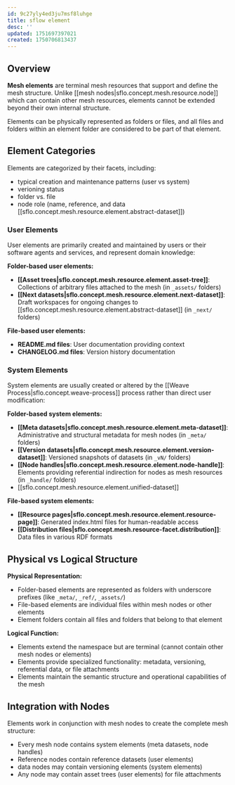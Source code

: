 ```yaml
---
id: 9c27yly4ed3ju7msf8luhge
title: sflow element
desc: ''
updated: 1751697397021
created: 1750706813437
---
```


## Overview

**Mesh elements** are terminal mesh resources that support and define the mesh structure. Unlike [[mesh nodes|sflo.concept.mesh.resource.node]] which can contain other mesh resources, elements cannot be extended beyond their own internal structure.

Elements can be physically represented as folders or files, and all files and folders within an element folder are considered to be part of that element.

## Element Categories

Elements are categorized by their facets, including:
  - typical creation and maintenance patterns (user vs system)
  - verioning status
  - folder vs. file
  - node role (name, reference, and data [[sflo.concept.mesh.resource.element.abstract-dataset]])

### User Elements

User elements are primarily created and maintained by users or their software agents and services, and represent domain knowledge:

**Folder-based user elements:**
- **[[Asset trees|sflo.concept.mesh.resource.element.asset-tree]]**: Collections of arbitrary files attached to the mesh (in `_assets/` folders)
- **[[Next datasets|sflo.concept.mesh.resource.element.next-dataset]]**: Draft workspaces for ongoing changes to [[sflo.concept.mesh.resource.element.abstract-dataset]] (in `_next/` folders)

**File-based user elements:**
- **README.md files**: User documentation providing context
- **CHANGELOG.md files**: Version history documentation

### System Elements

System elements are usually created or altered by the [[Weave Process|sflo.concept.weave-process]] process rather than direct user modification:

**Folder-based system elements:**
- **[[Meta datasets|sflo.concept.mesh.resource.element.meta-dataset]]**: Administrative and structural metadata for mesh nodes (in `_meta/` folders)
- **[[Version datasets|sflo.concept.mesh.resource.element.version-dataset]]**: Versioned snapshots of datasets (in `_vN/` folders)
- **[[Node handles|sflo.concept.mesh.resource.element.node-handle]]**: Elements providing referential indirection for nodes as mesh resources (in `_handle/` folders)
- [[sflo.concept.mesh.resource.element.unified-dataset]]

**File-based system elements:**
- **[[Resource pages|sflo.concept.mesh.resource.element.resource-page]]**: Generated index.html files for human-readable access
- **[[Distribution files|sflo.concept.mesh.resource-facet.distribution]]**: Data files in various RDF formats

## Physical vs Logical Structure

**Physical Representation:**
- Folder-based elements are represented as folders with underscore prefixes (like `_meta/`, `_ref/`, `_assets/`)
- File-based elements are individual files within mesh nodes or other elements
- Element folders contain all files and folders that belong to that element

**Logical Function:**
- Elements extend the namespace but are terminal (cannot contain other mesh nodes or elements)
- Elements provide specialized functionality: metadata, versioning, referential data, or file attachments
- Elements maintain the semantic structure and operational capabilities of the mesh

## Integration with Nodes

Elements work in conjunction with mesh nodes to create the complete mesh structure:
- Every mesh node contains system elements (meta datasets, node handles)
- Reference nodes contain reference datasets (user elements)
- data nodes may contain versioning elements (system elements)
- Any node may contain asset trees (user elements) for file attachments
